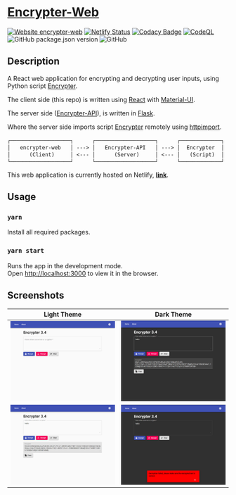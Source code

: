 # [Encrypter-Web](https://encrypter-web.netlify.app/)

[![Website encrypter-web](https://img.shields.io/website-up-down-green-red/https/encrypter-web.netlify.app/)](https://encrypter-web.netlify.app/)
[![Netlify Status](https://api.netlify.com/api/v1/badges/55764a96-1dad-413d-a793-d21e1d4fc559/deploy-status)](https://app.netlify.com/sites/encrypter-web/deploys)
[![Codacy Badge](https://app.codacy.com/project/badge/Grade/ef4484b457404962a51748ae98b2468c)](https://www.codacy.com/gh/li-shangru/encrypter-web/dashboard?utm_source=github.com&amp;utm_medium=referral&amp;utm_content=li-shangru/encrypter-web&amp;utm_campaign=Badge_Grade)
[![CodeQL](https://github.com/li-shangru/encrypter-web/actions/workflows/codeql-analysis.yml/badge.svg)](https://github.com/li-shangru/encrypter-web/actions/workflows/codeql-analysis.yml)
![GitHub package.json version](https://img.shields.io/github/package-json/v/li-shangru/encrypter-web)
![GitHub](https://img.shields.io/github/license/li-shangru/Encrypter)

## Description

A React web application for encrypting and decrypting user inputs, using Python script [Encrypter](https://github.com/li-shangru/Encrypter).

The client side (this repo) is written using [React](https://reactjs.org/) with [Material-UI](https://material-ui.com/).

The server side ([Encrypter-API](https://github.com/li-shangru/Encrypter-API)), is written in [Flask](https://flask.palletsprojects.com/en/1.1.x/).

Where the server side imports script [Encrypter](https://github.com/li-shangru/Encrypter) remotely using [httpimport](https://github.com/operatorequals/httpimport).

```text
┌───────────────────┐      ┌───────────────────┐      ┌─────────────┐
│   encrypter-web   │ ---> │   Encrypter-API   │ ---> │  Encrypter  │
│      (Client)     │ <--- │      (Server)     │ <--- │   (Script)  │
└───────────────────┘      └───────────────────┘      └─────────────┘
```

This web application is currently hosted on Netlify, [**link**](https://encrypter-web.netlify.app/).

## Usage

### `yarn`

Install all required packages.

### `yarn start`

Runs the app in the development mode.\
Open [http://localhost:3000](http://localhost:3000) to view it in the browser.

## Screenshots

| Light Theme    | Dark Theme   |
| :------------: | :----------: |
| ![Home page in light theme](/static/screenshot1.png) | ![Encrypt text in dark theme](/static/screenshot3.png) |
| ![Encrypt text in light theme](/static/screenshot2.png) | ![Error input in dark theme](/static/screenshot4.png) |
